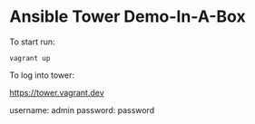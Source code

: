 Ansible Tower Demo-In-A-Box
===========================

To start run: 

```
vagrant up
```

To log into tower:

https://tower.vagrant.dev

username: admin
password: password